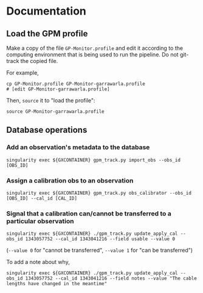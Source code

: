# Documentation

## Load the GPM profile

Make a copy of the file `GP-Monitor.profile` and edit it according to the
computing environment that is being used to run the pipeline. Do not git-track
the copied file.

For example,

```
cp GP-Monitor.profile GP-Monitor-garrawarla.profile
# [edit GP-Monitor-garrawarla.profile]
```

Then, `source` it to "load the profile":

```
source GP-Monitor-garrawarla.profile
```

## Database operations

### Add an observation's metadata to the database

```
singularity exec ${GXCONTAINER} gpm_track.py import_obs --obs_id [OBS_ID]
```

### Assign a calibration obs to an observation

```
singularity exec ${GXCONTAINER} gpm_track.py obs_calibrator --obs_id [OBS_ID] --cal_id [CAL_ID]
```

### Signal that a calibration can/cannot be transferred to a particular observation

```
singularity exec ${GXCONTAINER} ./gpm_track.py update_apply_cal --obs_id 1343057752 --cal_id 1343041216 --field usable --value 0
```

(`--value 0` for "cannot be transferred", `--value 1` for "can be transferred")

To add a note about why,

```
singularity exec ${GXCONTAINER} ./gpm_track.py update_apply_cal --obs_id 1343057752 --cal_id 1343041216 --field notes --value "The cable lengths have changed in the meantime"
```
